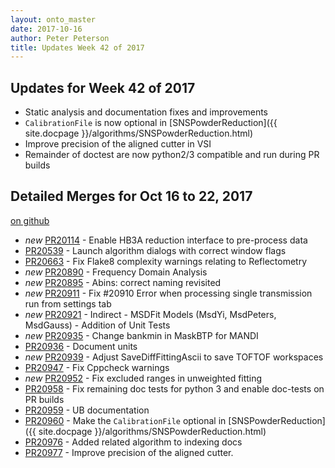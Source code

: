 ```yaml
---
layout: onto_master
date: 2017-10-16
author: Peter Peterson
title: Updates Week 42 of 2017
---
```

Updates for Week 42 of 2017
---------------------------
* Static analysis and documentation fixes and improvements
* ``CalibrationFile`` is now optional in [SNSPowderReduction]({{ site.docpage }}/algorithms/SNSPowderReduction.html)
* Improve precision of the aligned cutter in VSI
* Remainder of doctest are now python2/3 compatible and run during PR builds

Detailed Merges for Oct 16 to 22, 2017
--------------------------------------
[on github](https://github.com/mantidproject/mantid/pulls?q=is%3Apr+merged%3A2017-10-17..2017-10-22)

* *new* [PR20114](https://github.com/mantidproject/mantid/pull/20114) - Enable HB3A reduction interface to pre-process data
* [PR20539](https://github.com/mantidproject/mantid/pull/20539) - Launch algorithm dialogs with correct window flags
* [PR20663](https://github.com/mantidproject/mantid/pull/20663) - Fix Flake8 complexity warnings relating to Reflectometry
* *new* [PR20890](https://github.com/mantidproject/mantid/pull/20890) - Frequency Domain Analysis
* *new* [PR20895](https://github.com/mantidproject/mantid/pull/20895) - Abins: correct naming revisited
* *new* [PR20911](https://github.com/mantidproject/mantid/pull/20911) - Fix #20910 Error when processing single transmission run from settings tab
* *new* [PR20921](https://github.com/mantidproject/mantid/pull/20921) - Indirect - MSDFit Models (MsdYi, MsdPeters, MsdGauss) - Addition of Unit Tests
* *new* [PR20935](https://github.com/mantidproject/mantid/pull/20935) - Change bankmin in MaskBTP for MANDI
* [PR20936](https://github.com/mantidproject/mantid/pull/20936) - Document units
* *new* [PR20939](https://github.com/mantidproject/mantid/pull/20939) - Adjust SaveDiffFittingAscii to save TOFTOF workspaces
* [PR20947](https://github.com/mantidproject/mantid/pull/20947) - Fix Cppcheck warnings
* *new* [PR20952](https://github.com/mantidproject/mantid/pull/20952) - Fix excluded ranges in unweighted fitting
* [PR20958](https://github.com/mantidproject/mantid/pull/20958) - Fix remaining doc tests for python 3 and enable doc-tests on PR builds
* [PR20959](https://github.com/mantidproject/mantid/pull/20959) - UB documentation
* [PR20960](https://github.com/mantidproject/mantid/pull/20960) - Make the ``CalibrationFile`` optional in [SNSPowderReduction]({{ site.docpage }}/algorithms/SNSPowderReduction.html)
* [PR20976](https://github.com/mantidproject/mantid/pull/20976) - Added related algorithm to indexing docs
* [PR20977](https://github.com/mantidproject/mantid/pull/20977) - Improve precision of the aligned cutter.
